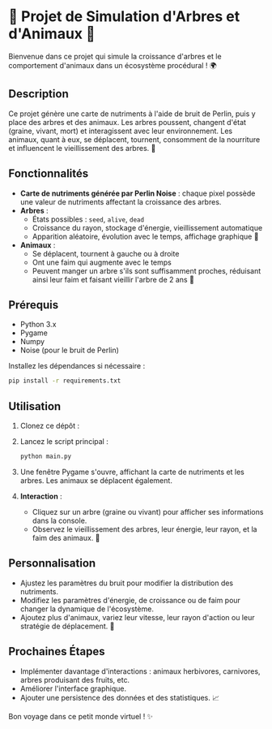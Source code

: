 # 🌱 Projet de Simulation d'Arbres et d'Animaux 🦊

Bienvenue dans ce projet qui simule la croissance d'arbres et le comportement d'animaux dans un écosystème procédural ! 🌍

## Description

Ce projet génère une carte de nutriments à l'aide de bruit de Perlin, puis y place des arbres et des animaux. Les arbres poussent, changent d'état (graine, vivant, mort) et interagissent avec leur environnement. Les animaux, quant à eux, se déplacent, tournent, consomment de la nourriture et influencent le vieillissement des arbres. 🍃

## Fonctionnalités

- **Carte de nutriments générée par Perlin Noise** : chaque pixel possède une valeur de nutriments affectant la croissance des arbres.
- **Arbres** :  
  - États possibles : `seed`, `alive`, `dead`  
  - Croissance du rayon, stockage d'énergie, vieillissement automatique  
  - Apparition aléatoire, évolution avec le temps, affichage graphique 💮
- **Animaux** :  
  - Se déplacent, tournent à gauche ou à droite  
  - Ont une faim qui augmente avec le temps  
  - Peuvent manger un arbre s'ils sont suffisamment proches, réduisant ainsi leur faim et faisant vieillir l'arbre de 2 ans 🥕
  
## Prérequis

- Python 3.x
- Pygame
- Numpy
- Noise (pour le bruit de Perlin)

Installez les dépendances si nécessaire :  
```bash
pip install -r requirements.txt
```

## Utilisation

1. Clonez ce dépôt :
   
2. Lancez le script principal :
    ```bash
    python main.py
    ```
   
3. Une fenêtre Pygame s'ouvre, affichant la carte de nutriments et les arbres. Les animaux se déplacent également.

4. **Interaction** :  
   - Cliquez sur un arbre (graine ou vivant) pour afficher ses informations dans la console.  
   - Observez le vieillissement des arbres, leur énergie, leur rayon, et la faim des animaux. 🧐

## Personnalisation

- Ajustez les paramètres du bruit pour modifier la distribution des nutriments.
- Modifiez les paramètres d'énergie, de croissance ou de faim pour changer la dynamique de l'écosystème.
- Ajoutez plus d'animaux, variez leur vitesse, leur rayon d'action ou leur stratégie de déplacement. 🦉

## Prochaines Étapes

- Implémenter davantage d'interactions : animaux herbivores, carnivores, arbres produisant des fruits, etc.
- Améliorer l'interface graphique.
- Ajouter une persistence des données et des statistiques. 📈

Bon voyage dans ce petit monde virtuel ! ✨
